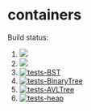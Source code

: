 # containers

Build status:

1. [![](https://github.com/charlizeandaya/containers_homework/workflows/tests-fibonacci/badge.svg)](https://github.com/charlizeandaya/containers_homework/actions?query=workflow%3Atests-fibonacci)
1. [![](https://github.com/charlizeandaya/containers_homework/workflows/tests-range/badge.svg)](https://github.com/charlizeandaya/containers_homework/actions?query=workflow%3Atests-range)
2. [![tests-BST](https://github.com/charlizeandaya/containers_homework/actions/workflows/tests-BST.yml/badge.svg?branch=bst)](https://github.com/charlizeandaya/containers_homework/actions/workflows/tests-BST.yml)
3. [![tests-BinaryTree](https://github.com/charlizeandaya/containers_homework/actions/workflows/tests-binarytree.yml/badge.svg?branch=bst)](https://github.com/charlizeandaya/containers_homework/actions/workflows/tests-binarytree.yml)
4. [![tests-AVLTree](https://github.com/charlizeandaya/containers_homework/actions/workflows/tests-AVLTree.yml/badge.svg?branch=avltree)](https://github.com/charlizeandaya/containers_homework/actions/workflows/tests-AVLTree.yml)
5. [![tests-heap](https://github.com/charlizeandaya/containers_homework/actions/workflows/tests-heap.yml/badge.svg)](https://github.com/charlizeandaya/containers_homework/actions/workflows/tests-heap.yml)
